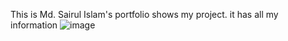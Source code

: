 This is Md. Sairul Islam's portfolio shows my project. it has all my information
![image](https://github.com/sahirul70/sairul/assets/81603125/dd205a77-40c5-47d7-958b-0ef97c875ff8)

